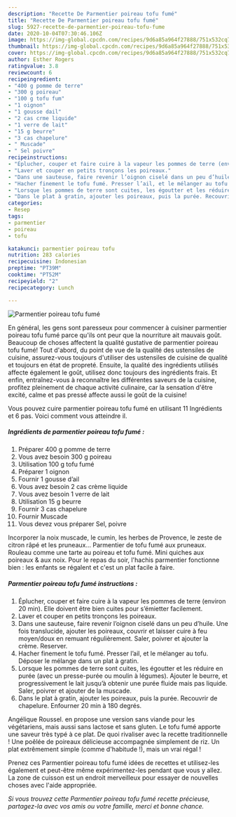 ```yaml
---
description: "Recette De Parmentier poireau tofu fumé"
title: "Recette De Parmentier poireau tofu fumé"
slug: 5927-recette-de-parmentier-poireau-tofu-fume
date: 2020-10-04T07:30:46.106Z
image: https://img-global.cpcdn.com/recipes/9d6a85a964f27888/751x532cq70/parmentier-poireau-tofu-fume-photo-principale-de-la-recette.jpg
thumbnail: https://img-global.cpcdn.com/recipes/9d6a85a964f27888/751x532cq70/parmentier-poireau-tofu-fume-photo-principale-de-la-recette.jpg
cover: https://img-global.cpcdn.com/recipes/9d6a85a964f27888/751x532cq70/parmentier-poireau-tofu-fume-photo-principale-de-la-recette.jpg
author: Esther Rogers
ratingvalue: 3.8
reviewcount: 6
recipeingredient:
- "400 g pomme de terre"
- "300 g poireau"
- "100 g tofu fum"
- "1 oignon"
- "1 gousse dail"
- "2 cas crme liquide"
- "1 verre de lait"
- "15 g beurre"
- "3 cas chapelure"
- " Muscade"
- " Sel poivre"
recipeinstructions:
- "Éplucher, couper et faire cuire à la vapeur les pommes de terre (environ 20 min). Elle doivent être bien cuites pour s’émietter facilement."
- "Laver et couper en petits tronçons les poireaux."
- "Dans une sauteuse, faire revenir l’oignon ciselé dans un peu d’huile. Une fois translucide, ajouter les poireaux, couvrir et laisser cuire à feu moyen/doux en remuant régulièrement. Saler, poivrer et ajouter la crème. Reserver."
- "Hacher finement le tofu fumé. Presser l’ail, et le mélanger au tofu. Déposer le mélange dans un plat à gratin."
- "Lorsque les pommes de terre sont cuites, les égoutter et les réduire en purée (avec un presse-purée ou moulin à légumes). Ajouter le beurre, et progressivement le lait jusqu’à obtenir une purée fluide mais pas liquide. Saler, poivrer et ajouter de la muscade."
- "Dans le plat à gratin, ajouter les poireaux, puis la purée. Recouvrir de chapelure. Enfourner 20 min à 180 degrés."
categories:
- Resep
tags:
- parmentier
- poireau
- tofu

katakunci: parmentier poireau tofu 
nutrition: 283 calories
recipecuisine: Indonesian
preptime: "PT39M"
cooktime: "PT52M"
recipeyield: "2"
recipecategory: Lunch

---
```



![Parmentier poireau tofu fumé](https://img-global.cpcdn.com/recipes/9d6a85a964f27888/751x532cq70/parmentier-poireau-tofu-fume-photo-principale-de-la-recette.jpg)

En général, les gens sont paresseux pour commencer à cuisiner parmentier poireau tofu fumé parce qu'ils ont peur que la nourriture ait mauvais goût. Beaucoup de choses affectent la qualité gustative de parmentier poireau tofu fumé! Tout d'abord, du point de vue de la qualité des ustensiles de cuisine, assurez-vous toujours d'utiliser des ustensiles de cuisine de qualité et toujours en état de propreté. Ensuite, la qualité des ingrédients utilisés affecte également le goût, utilisez donc toujours des ingrédients frais. Et enfin, entraînez-vous à reconnaître les différentes saveurs de la cuisine, profitez pleinement de chaque activité culinaire, car la sensation d'être excité, calme et pas pressé affecte aussi le goût de la cuisine!

<!--inarticleads1-->

Vous pouvez cuire parmentier poireau tofu fumé en utilisant 11 Ingrédients et 6 pas. Voici comment vous atteindre il.

##### Ingrédients de parmentier poireau tofu fumé :

1. Préparer 400 g pomme de terre
1. Vous avez besoin 300 g poireau
1. Utilisation 100 g tofu fumé
1. Préparer 1 oignon
1. Fournir 1 gousse d’ail
1. Vous avez besoin 2 cas crème liquide
1. Vous avez besoin 1 verre de lait
1. Utilisation 15 g beurre
1. Fournir 3 cas chapelure
1. Fournir  Muscade
1. Vous devez vous préparer  Sel, poivre


Incorporer la noix muscade, le cumin, les herbes de Provence, le zeste de citron râpé et les pruneaux… Parmentier de tofu fumé aux pruneaux. Rouleau comme une tarte au poireau et tofu fumé. Mini quiches aux poireaux &amp; aux noix. Pour le repas du soir, l&#39;hachis parmentier fonctionne bien : les enfants se régalent et c&#39;est un plat facile à faire. 

<!--inarticleads2-->

##### Parmentier poireau tofu fumé instructions :

1. Éplucher, couper et faire cuire à la vapeur les pommes de terre (environ 20 min). Elle doivent être bien cuites pour s’émietter facilement.
1. Laver et couper en petits tronçons les poireaux.
1. Dans une sauteuse, faire revenir l’oignon ciselé dans un peu d’huile. Une fois translucide, ajouter les poireaux, couvrir et laisser cuire à feu moyen/doux en remuant régulièrement. Saler, poivrer et ajouter la crème. Reserver.
1. Hacher finement le tofu fumé. Presser l’ail, et le mélanger au tofu. Déposer le mélange dans un plat à gratin.
1. Lorsque les pommes de terre sont cuites, les égoutter et les réduire en purée (avec un presse-purée ou moulin à légumes). Ajouter le beurre, et progressivement le lait jusqu’à obtenir une purée fluide mais pas liquide. Saler, poivrer et ajouter de la muscade.
1. Dans le plat à gratin, ajouter les poireaux, puis la purée. Recouvrir de chapelure. Enfourner 20 min à 180 degrés.


Angélique Roussel. en propose une version sans viande pour les végétariens, mais aussi sans lactose et sans gluten. Le tofu fumé apporte une saveur très typé à ce plat. De quoi rivaliser avec la recette traditionnelle ! Une poêlée de poireaux délicieuse accompagnée simplement de riz. Un plat extrêmement simple (comme d&#39;habitude !), mais un vrai régal ! 

<!--inarticleads1-->

<p>
Prenez ces Parmentier poireau tofu fumé idées de recettes et utilisez-les également et peut-être même expérimentez-les pendant que vous y allez. La zone de cuisson est un endroit merveilleux pour essayer de nouvelles choses avec l'aide appropriée.
</p>

<p>
<i>Si vous trouvez cette Parmentier poireau tofu fumé recette précieuse, partagez-la avec vos amis ou votre famille, merci et bonne chance.</i>
</p>
